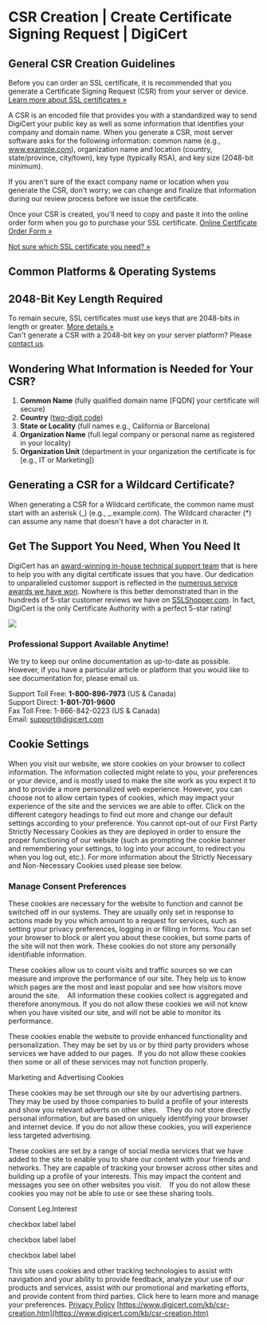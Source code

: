 # CSR Creation | Create Certificate Signing Request | DigiCert
## General CSR Creation Guidelines

Before you can order an SSL certificate, it is recommended that you generate a Certificate Signing Request (CSR) from your server or device. [Learn more about SSL certificates »](https://www.digicert.com/tls-ssl/basic-tls-ssl-certificates)

A CSR is an encoded file that provides you with a standardized way to send DigiCert your public key as well as some information that identifies your company and domain name. When you generate a CSR, most server software asks for the following information: common name (e.g., www.example.com), organization name and location (country, state/province, city/town), key type (typically RSA), and key size (2048-bit minimum).

If you aren't sure of the exact company name or location when you generate the CSR, don't worry; we can change and finalize that information during our review process before we issue the certificate.

Once your CSR is created, you'll need to copy and paste it into the online order form when you go to purchase your SSL certificate. [Online Certificate Order Form »](https://www.digicert.com/order/order-1.php)

[Not sure which SSL certificate you need? »](https://www.digicert.com/tls-ssl/compare-certificates)

## Common Platforms & Operating Systems

## 2048-Bit Key Length Required

To remain secure, SSL certificates must use keys that are 2048-bits in length or greater. [More details »](https://wiki.mozilla.org/CA:MD5and1024)  
Can't generate a CSR with a 2048-bit key on your server platform? Please [contact us](https://www.digicert.com/contact-us).

## Wondering What Information is Needed for Your CSR?

1.  **Common Name** (fully qualified domain name \[FQDN] your certificate will secure)
2.  **Country** ([two-digit code](https://www.digicert.com/kb/ssl-certificate-country-codes.htm))
3.  **State or Locality** (full names e.g., California or Barcelona)
4.  **Organization Name** (full legal company or personal name as registered in your locality)
5.  **Organization Unit** (department in your organization the certificate is for \[e.g., IT or Marketing])

## Generating a CSR for a Wildcard Certificate?

When generating a CSR for a Wildcard certificate, the common name must start with an asterisk (_) (e.g., _.example.com). The Wildcard character (\*) can assume any name that doesn't have a dot character in it.

## Get The Support You Need, When You Need It

DigiCert has an [award-winning in-house technical support team](https://www.digicert.com/contact-us) that is here to help you with any digital certificate issues that you have. Our dedication to unparalleled customer support is reflected in the [numerous service awards we have won](https://www.digicert.com/about). Nowhere is this better demonstrated than in the hundreds of 5-star customer reviews we have on [SSLShopper.com](http://www.sslshopper.com/). In fact, DigiCert is the only Certificate Authority with a perfect 5-star rating!

![](https://www.digicert.com/kb/images/digicert-support-hours.png)

### Professional Support Available Anytime!

We try to keep our online documentation as up-to-date as possible. However, if you have a particular article or platform that you would like to see documentation for, please email us.

Support Toll Free: **1-800-896-7973** (US & Canada)  
Support Direct: **1-801-701-9600**  
Fax Toll Free: 1-866-842-0223 (US & Canada)  
Email: [support@digicert.com](mailto:support@digicert.com)  

## Cookie Settings

When you visit our website, we store cookies on your browser to collect information. The information collected might relate to you, your preferences or your device, and is mostly used to make the site work as you expect it to and to provide a more personalized web experience. However, you can choose not to allow certain types of cookies, which may impact your experience of the site and the services we are able to offer. Click on the different category headings to find out more and change our default settings according to your preference. You cannot opt-out of our First Party Strictly Necessary Cookies as they are deployed in order to ensure the proper functioning of our website (such as prompting the cookie banner and remembering your settings, to log into your account, to redirect you when you log out, etc.). For more information about the Strictly Necessary and Non-Necessary Cookies used please see below.

### Manage Consent Preferences

These cookies are necessary for the website to function and cannot be switched off in our systems. They are usually only set in response to actions made by you which amount to a request for services, such as setting your privacy preferences, logging in or filling in forms. You can set your browser to block or alert you about these cookies, but some parts of the site will not then work. These cookies do not store any personally identifiable information. 

These cookies allow us to count visits and traffic sources so we can measure and improve the performance of our site. They help us to know which pages are the most and least popular and see how visitors move around the site.    All information these cookies collect is aggregated and therefore anonymous. If you do not allow these cookies we will not know when you have visited our site, and will not be able to monitor its performance. 

These cookies enable the website to provide enhanced functionality and personalization. They may be set by us or by third party providers whose services we have added to our pages.  If you do not allow these cookies then some or all of these services may not function properly.

Marketing and Advertising Cookies

These cookies may be set through our site by our advertising partners. They may be used by those companies to build a profile of your interests and show you relevant adverts on other sites.    They do not store directly personal information, but are based on uniquely identifying your browser and internet device. If you do not allow these cookies, you will experience less targeted advertising. 

These cookies are set by a range of social media services that we have added to the site to enable you to share our content with your friends and networks. They are capable of tracking your browser across other sites and building up a profile of your interests. This may impact the content and messages you see on other websites you visit.    If you do not allow these cookies you may not be able to use or see these sharing tools.

Consent Leg.Interest

checkbox label label

checkbox label label

checkbox label label

This site uses cookies and other tracking technologies to assist with navigation and your ability to provide feedback, analyze your use of our products and services, assist with our promotional and marketing efforts, and provide content from third parties. Click here to learn more and manage your preferences. [Privacy Policy](https://www.digicert.com/digicert-privacy-policy/?inid=dc_cookiebanner_privacy-policy) 
 [https://www.digicert.com/kb/csr-creation.htm](https://www.digicert.com/kb/csr-creation.htm)
